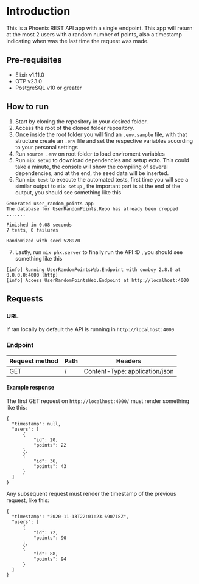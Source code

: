 # Introduction

This is a Phoenix REST API app with a single endpoint. This app will return at the most 2 users with a random number of points, also a timestamp indicating when was the last time the request was made.


## Pre-requisites
  - Elixir v1.11.0
  - OTP v23.0
  - PostgreSQL v10 or greater

## How to run
1. Start by cloning the repository in your desired folder.
2. Access the root of the cloned folder repository.
3. Once inside the root folder you will find an ```.env.sample``` file, with that structure create an ```.env``` file and set the respective variables according to your personal settings
4. Run ```source .env``` on root folder to load enviroment variables
5. Run ```mix setup``` to download dependencies and setup ecto. This could take a minute, the console will show the compiling of several dependencies, and at the end, the seed data will be inserted.
6. Run ```mix test``` to execute the automated tests, first time you will see a similar output to ```mix setup``` , the important part is at the end of the output, you should see something like this
```
Generated user_random_points app
The database for UserRandomPoints.Repo has already been dropped
.......

Finished in 0.08 seconds
7 tests, 0 failures

Randomized with seed 528970
```

7. Lastly, run ```mix phx.server``` to finally run the API :D , you should see something like this
```
[info] Running UserRandomPointsWeb.Endpoint with cowboy 2.8.0 at 0.0.0.0:4000 (http)
[info] Access UserRandomPointsWeb.Endpoint at http://localhost:4000
```

## Requests

### URL
If ran locally by default the API is running in ```http://localhost:4000```

### Endpoint

| Request method  | Path  | Headers  |
| --- | --- |---|
| GET  | / | Content-Type: application/json  | 

#### Example response
The first GET request on ```http://localhost:4000/``` must render something like this:
```
{
  "timestamp": null,
  "users": [
      {
          "id": 20,
          "points": 22
      },
      {
          "id": 36,
          "points": 43
      }
  ]
}
```
Any subsequent request must render the timestamp of the previous request, like this:
```
{
  "timestamp": "2020-11-13T22:01:23.690718Z",
  "users": [
      {
          "id": 72,
          "points": 90
      },
      {
          "id": 88,
          "points": 94
      }
  ]
}
```